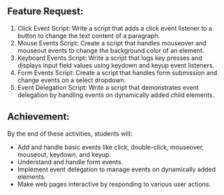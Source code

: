 ## Feature Request:
1. Click Event Script: Write a script that adds a click event listener to a button to change the text content of a paragraph.
2. Mouse Events Script: Create a script that handles mouseover and mouseout events to change the background color of an
element.
3. Keyboard Events Script: Write a script that logs key presses and displays input field values using keydown and keyup event
listeners.
4. Form Events Script: Create a script that handles form submission and change events on a select dropdown.
5. Event Delegation Script: Write a script that demonstrates event delegation by handling events on dynamically added child
elements.

## Achievement:
By the end of these activities, students will:
- Add and handle basic events like click, double-click, mouseover, mouseout, keydown, and keyup.
- Understand and handle form events.
- Implement event delegation to manage events on dynamically added elements.
- Make web pages interactive by responding to various user actions.
